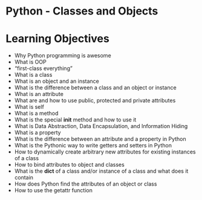 # Python - Classes and Objects
# Learning Objectives
 
*   Why Python programming is awesome
*   What is OOP
*   “first-class everything”
*   What is a class
*   What is an object and an instance
*   What is the difference between a class and an object or instance
*   What is an attribute
*   What are and how to use public, protected and private attributes
*   What is self
*   What is a method
*   What is the special __init__ method and how to use it
*   What is Data Abstraction, Data Encapsulation, and Information Hiding
*   What is a property
*   What is the difference between an attribute and a property in Python
*   What is the Pythonic way to write getters and setters in Python
*  How to dynamically create arbitrary new attributes for existing instances of a class
*   How to bind attributes to object and classes
*   What is the __dict__ of a class and/or instance of a class and what does it contain
*   How does Python find the attributes of an object or class
*   How to use the getattr function

